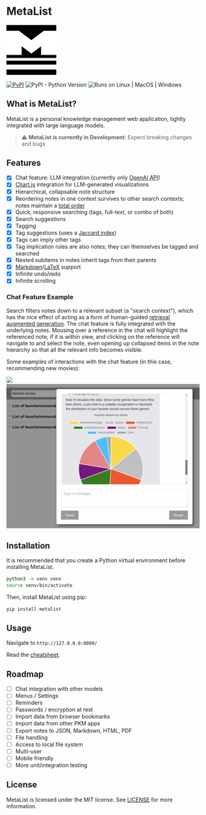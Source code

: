 
# MetaList

<img src="docs/img/MetaList-Logo.png" width="130" />

[![PyPI](https://img.shields.io/pypi/v/metalist)](https://pypi.org/project/metalist/)
![PyPI - Python Version](https://img.shields.io/badge/python-3.8+-blue)
![Runs on Linux | MacOS | Windows](https://img.shields.io/badge/runs%20on-Linux%20%7C%20MacOS%20%7C%20Windows-blue)


## What is MetaList?
MetaList is a personal knowledge management web application, 
tightly integrated with large language models.

> ⚠️ **MetaList is currently in Development**: Expect breaking changes and bugs

## Features

- [x] Chat feature: LLM integration (currently only [OpenAI API](https://openai.com/blog/openai-api))
- [x] [Chart.js](https://www.chartjs.org/) integration for LLM-generated visualizations
- [x] Hierarchical, collapsable note structure
- [x] Reordering notes in one context survives to other search contexts; notes maintain a [total order](https://en.wikipedia.org/wiki/Total_order)
- [x] Quick, responsive searching (tags, full-text, or combo of both)
- [x] Search suggestions
- [x] Tagging
- [x] Tag suggestions (uses a [Jaccard index](https://en.wikipedia.org/wiki/Jaccard_index))
- [x] Tags can imply other tags
- [x] Tag implication rules are also notes; they can themselves be tagged and searched
- [x] Nested subitems in notes inherit tags from their parents
- [x] [Markdown](https://markdown-it.github.io/)/[LaTeX](https://katex.org/) support
- [x] Infinite undo/redo
- [x] Infinite scrolling

###  Chat Feature Example

Search filters notes down to a relevant subset (a "search context"), which has the nice 
effect of acting as a form of human-guided [retrieval augmented generation](https://www.promptingguide.ai/techniques/rag).
The chat feature is fully integrated with the underlying notes. Mousing over a reference in the chat will highlight 
the referenced note, if it is within view, and clicking on the reference will navigate to and select the note, 
even opening up collapsed items in the note hierarchy so that all the relevant info becomes visible.

Some examples of interactions with the chat feature (in this case, recommending new movies):

<img src="docs/img/demo-1.gif" width="800"/>
<img src="docs/img/chat-example-2.png" width="800"/>
<!--<img src="docs/img/chat-example-3.png" width="800"/>-->


## Installation

It is recommended that you create a Python virtual environment before installing MetaList.

```bash
python3 -m venv venv
source venv/bin/activate
```

Then, install MetaList using pip:

```bash
pip install metalist
```

## Usage

Navigate to `http://127.0.0.0:8080/`

Read the [cheatsheet](docs/cheatsheet.md).

## Roadmap

- [ ] Chat integration with other models
- [ ] Menus / Settings
- [ ] Reminders
- [ ] Passwords / encryption at rest
- [ ] Import data from browser bookmarks
- [ ] Import data from other PKM apps
- [ ] Export notes to JSON, Markdown, HTML, PDF
- [ ] File handling
- [ ] Access to local file system
- [ ] Multi-user
- [ ] Mobile friendly
- [ ] More unit/integration testing

## License

MetaList is licensed under the MIT license. See [LICENSE](LICENSE) for more information.

